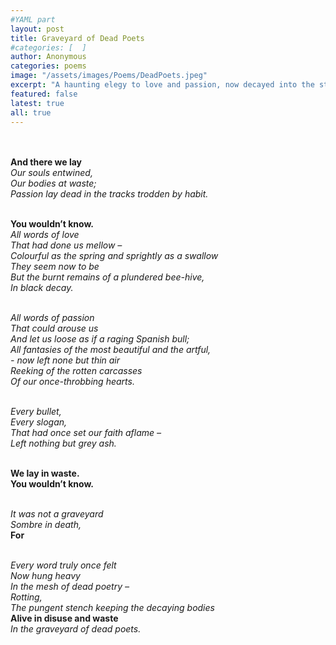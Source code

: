 ```yaml
---
#YAML part
layout: post
title: Graveyard of Dead Poets
#categories: [  ]
author: Anonymous
categories: poems
image: "/assets/images/Poems/DeadPoets.jpeg"
excerpt: "A haunting elegy to love and passion, now decayed into the stifling stench of habit, entombed in the graveyard of dead poets."
featured: false
latest: true
all: true
---
```



&nbsp;  
&nbsp;  
**And there we lay**  
*Our souls entwined,*  
*Our bodies at waste;*  
*Passion lay dead in the tracks trodden by habit.*  

&nbsp;  
**You wouldn’t know.**  
*All words of love*  
*That had done us mellow –*  
*Colourful as the spring and sprightly as a swallow*  
*They seem now to be*  
*But the burnt remains of a plundered bee-hive,*  
*In black decay.*  

&nbsp;  
*All words of passion*  
*That could arouse us*  
*And let us loose as if a raging Spanish bull;*  
*All fantasies of the most beautiful and the artful,*  
*- now left none but thin air*  
*Reeking of the rotten carcasses*  
*Of our once-throbbing hearts.*  

&nbsp;  
*Every bullet,*  
*Every slogan,*  
*That had once set our faith aflame –*  
*Left nothing but grey ash.*  

&nbsp;  
**We lay in waste.**  
**You wouldn’t know.**  

&nbsp;  
*It was not a graveyard*  
*Sombre in death,*  
**For**  

&nbsp;  
*Every word truly once felt*  
*Now hung heavy*  
*In the mesh of dead poetry –*  
*Rotting,*  
*The pungent stench keeping the decaying bodies*  
**Alive in disuse and waste**  
*In the graveyard of dead poets.*  

&nbsp;  

